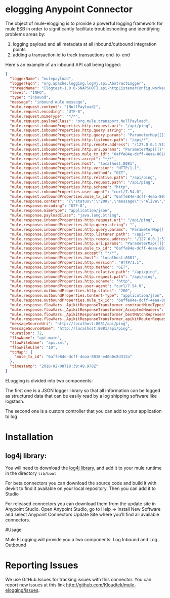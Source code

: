 # elogging Anypoint Connector

The object of mule-elogging is to provide a powerful logging framework for mule ESB in order to significantly facilitate
troubleshooting and identifying problems areas by:

1) logging payload and all metadata at all inbound/outbound integration points
2) adding a transaction id to track transactions end-to-end

Here's an example of an inbound API call being logged:

```json
{
  "loggerName": "mulepayload",
  "loggerFqcn": "org.apache.logging.log4j.spi.AbstractLogger",
  "threadName": "[logtest-1.0.0-SNAPSHOT].api-httpListenerConfig.worker.01",
  "level": "INFO",
  "type": "inbound",
  "message": "inbound mule message",
  "mule.request.content": "{NullPayload}",
  "mule.request.encoding": "UTF-8",
  "mule.request.mimeType": "*/*",
  "mule.request.payloadClass": "org.mule.transport.NullPayload",
  "mule.request.inboundProperties.http.request.uri": "/api/ping",
  "mule.request.inboundProperties.http.query.string": "",
  "mule.request.inboundProperties.http.query.params": "ParameterMap{[]}",
  "mule.request.inboundProperties.http.listener.path": "/api/*",
  "mule.request.inboundProperties.http.remote.address": "/127.0.0.1:51328",
  "mule.request.inboundProperties.http.uri.params": "ParameterMap{[]}",
  "mule.request.inboundProperties.mule_tx_id": "6affe84e-dcff-4eaa-8018-e40a0c8d312a",
  "mule.request.inboundProperties.accept": "*/*",
  "mule.request.inboundProperties.host": "localhost:8081",
  "mule.request.inboundProperties.http.version": "HTTP/1.1",
  "mule.request.inboundProperties.http.method": "GET",
  "mule.request.inboundProperties.http.relative.path": "/api/ping",
  "mule.request.inboundProperties.http.request.path": "/api/ping",
  "mule.request.inboundProperties.http.scheme": "http",
  "mule.request.inboundProperties.user-agent": "curl/7.54.0",
  "mule.request.outboundProperties.mule_tx_id": "6affe84e-dcff-4eaa-8018-e40a0c8d312a",
  "mule.response.content": "{\"status\":\"200\",\"message\":\"Alive\",\"apiVersion\":\"v1\",\"appVersion\":\"1.0.0\",\"build\":\"example\"}",
  "mule.response.encoding": "UTF-8",
  "mule.response.mimeType": "application/json",
  "mule.response.payloadClass": "java.lang.String",
  "mule.response.inboundProperties.http.request.uri": "/api/ping",
  "mule.response.inboundProperties.http.query.string": "",
  "mule.response.inboundProperties.http.query.params": "ParameterMap{[]}",
  "mule.response.inboundProperties.http.listener.path": "/api/*",
  "mule.response.inboundProperties.http.remote.address": "/127.0.0.1:51328",
  "mule.response.inboundProperties.http.uri.params": "ParameterMap{[]}",
  "mule.response.inboundProperties.mule_tx_id": "6affe84e-dcff-4eaa-8018-e40a0c8d312a",
  "mule.response.inboundProperties.accept": "*/*",
  "mule.response.inboundProperties.host": "localhost:8081",
  "mule.response.inboundProperties.http.version": "HTTP/1.1",
  "mule.response.inboundProperties.http.method": "GET",
  "mule.response.inboundProperties.http.relative.path": "/api/ping",
  "mule.response.inboundProperties.http.request.path": "/api/ping",
  "mule.response.inboundProperties.http.scheme": "http",
  "mule.response.inboundProperties.user-agent": "curl/7.54.0",
  "mule.response.outboundProperties.http.status": "200",
  "mule.response.outboundProperties.Content-Type": "application/json",
  "mule.response.outboundProperties.mule_tx_id": "6affe84e-dcff-4eaa-8018-e40a0c8d312a",
  "mule.response.flowVars._ApikitResponseTransformer_contractMimeTypes": "[application/json]",
  "mule.response.flowVars._ApikitResponseTransformer_AcceptedHeaders": "*/*",
  "mule.response.flowVars._ApikitResponseTransformer_bestMatchRepresentation": "application/json",
  "mule.response.flowVars._ApikitResponseTransformer_apikitRouterRequest": "yes",
  "messageSourceUri": "http://localhost:8081/api/ping",
  "messageSourceName": "http://localhost:8081/api/ping",
  "duration": 72,
  "flowName": "api-main",
  "flowFileName": "api.xml",
  "flowFileLine": "10",
  "tcMap": {
    "mule_tx_id": "6affe84e-dcff-4eaa-8018-e40a0c8d312a"
  },
  "timestamp": "2018-02-08T18:39:49.978Z"
}
```

ELogging is divided into two components:

The first one is a JSON logger library so that all information can be logged as structured data that can be easily read by
a log shipping software like logstash.

The second one is a custom controller that you can add to your application to log 

# Installation 

## log4j library:

You will need to download the [log4j library](http://central.maven.org/maven2/com/kloudtek/mule/elogging/mule-elogging-log4j2/0.9.10/mule-elogging-log4j2-0.9.10.jar),
and add it to your mule runtime in the directory `lib/boot`

For beta connectors you can download the source code and build it with devkit to find it available on your local repository. Then you can add it to Studio

For released connectors you can download them from the update site in Anypoint Studio. 
Open Anypoint Studio, go to Help → Install New Software and select Anypoint Connectors Update Site where you’ll find all available connectors.

#Usage

Mule ELogging will provide you a two components: Log Inbound and Log Outbound

# Reporting Issues

We use GitHub:Issues for tracking issues with this connector. You can report new issues at this link http://github.com/Kloudtek/mule-elogging/issues.
